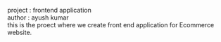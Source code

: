project : frontend application<br>
author : ayush kumar<br>
this is the proect where we create front end application for Ecommerce website. 
